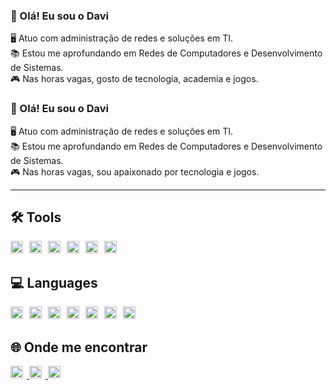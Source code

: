 ### 👋 Olá! Eu sou o Davi

🖥️ Atuo com administração de redes e soluções em TI.  
📚 Estou me aprofundando em Redes de Computadores e Desenvolvimento de Sistemas.  
🎮 Nas horas vagas, gosto de tecnologia, academia e jogos.

  ### 👋 Olá! Eu sou o Davi

🖥️ Atuo com administração de redes e soluções em TI.  
📚 Estou me aprofundando em Redes de Computadores e Desenvolvimento de Sistemas.  
🎮 Nas horas vagas, sou apaixonado por tecnologia e jogos.

---

## 🛠️ Tools

<img src="https://cdn.jsdelivr.net/gh/devicons/devicon/icons/azure/azure-original.svg" width="20" style="display:inline-block; margin-right:6px;"/>
<img src="https://cdn.jsdelivr.net/gh/devicons/devicon/icons/windows8/windows8-original.svg" width="20" style="display:inline-block; margin-right:6px;"/>
<img src="https://cdn.jsdelivr.net/gh/devicons/devicon/icons/linux/linux-original.svg" width="20" style="display:inline-block; margin-right:6px;"/>
<img src="https://cdn.jsdelivr.net/gh/devicons/devicon/icons/android/android-original.svg" width="20" style="display:inline-block; margin-right:6px;"/>
<img src="https://cdn.jsdelivr.net/gh/devicons/devicon/icons/debian/debian-original.svg" width="20" style="display:inline-block; margin-right:6px;"/>
<img src="https://cdn.jsdelivr.net/gh/devicons/devicon/icons/vscode/vscode-original.svg" width="20" style="display:inline-block; margin-right:6px;"/>

## 💻 Languages

<img src="https://cdn.jsdelivr.net/gh/devicons/devicon/icons/javascript/javascript-original.svg" width="20" style="display:inline-block; margin-right:6px;"/>
<img src="https://cdn.jsdelivr.net/gh/devicons/devicon/icons/python/python-original.svg" width="20" style="display:inline-block; margin-right:6px;"/>
<img src="https://cdn.jsdelivr.net/gh/devicons/devicon/icons/css3/css3-original.svg" width="20" style="display:inline-block; margin-right:6px;"/>
<img src="https://cdn.jsdelivr.net/gh/devicons/devicon/icons/c/c-original.svg" width="20" style="display:inline-block; margin-right:6px;"/>
<img src="https://cdn.jsdelivr.net/gh/devicons/devicon/icons/html5/html5-original.svg" width="20" style="display:inline-block; margin-right:6px;"/>
<img src="https://cdn.jsdelivr.net/gh/devicons/devicon/icons/java/java-original.svg" width="20" style="display:inline-block; margin-right:6px;"/>
<img src="https://cdn.jsdelivr.net/gh/devicons/devicon/icons/mysql/mysql-original.svg" width="20" style="display:inline-block; margin-right:6px;"/>

## 🌐 Onde me encontrar

<a href="https://www.instagram.com/seuusuario" target="_blank" rel="noopener noreferrer">
  <img src="https://cdn.jsdelivr.net/gh/devicons/devicon/icons/instagram/instagram-original.svg" width="20" style="display:inline-block; margin-right:6px;"/>
</a>
<a href="https://www.linkedin.com/in/seuusuario" target="_blank" rel="noopener noreferrer">
  <img src="https://cdn.jsdelivr.net/gh/devicons/devicon/icons/linkedin/linkedin-original.svg" width="20" style="display:inline-block; margin-right:6px;"/>
</a>
<a href="https://discord.com/users/seuusuario" target="_blank" rel="noopener noreferrer">
  <img src="https://cdn.jsdelivr.net/gh/devicons/devicon/icons/discordjs/discordjs-original.svg" width="20" style="display:inline-block; margin-right:6px;"/>
</a>
